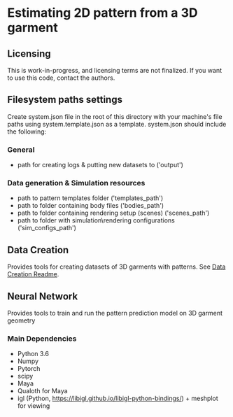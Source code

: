 # Estimating 2D pattern from a 3D garment

## Licensing 
This is work-in-progress, and licensing terms are not finalized. If you want to use this code, contact the authors. 

## Filesystem paths settings
Create system.json file in the root of this directory with your machine's file paths using system.template.json as a template. 
system.json should include the following: 
### General
* path for creating logs & putting new datasets to ('output')

### Data generation & Simulation resources 
* path to pattern templates folder ('templates_path') 
* path to folder containing body files ('bodies_path')
* path to folder containing rendering setup (scenes) ('scenes_path')
* path to folder with simulation\rendering configurations ('sim_configs_path')

## Data Creation

Provides tools for creating datasets of 3D garments with patterns. See [Data Creation Readme](data_generation/ReadMe.md).

## Neural Network

Provides tools to train and run the pattern prediction model on 3D garment geometry 

### Main Dependencies
* Python 3.6
* Numpy
* Pytorch
* scipy
* Maya
* Qualoth for Maya
* igl (Python, https://libigl.github.io/libigl-python-bindings/) + meshplot for viewing